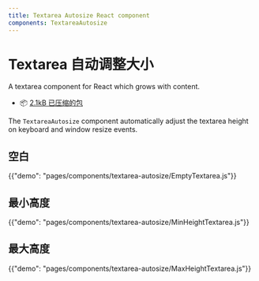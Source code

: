 ```yaml
---
title: Textarea Autosize React component
components: TextareaAutosize
---
```


# Textarea 自动调整大小

<p class="description">A textarea component for React which grows with content.</p>

- 📦 [2.1kB 已压缩的包](/size-snapshot)

The `TextareaAutosize` component automatically adjust the textarea height on keyboard and window resize events.

## 空白

{{"demo": "pages/components/textarea-autosize/EmptyTextarea.js"}}

## 最小高度

{{"demo": "pages/components/textarea-autosize/MinHeightTextarea.js"}}

## 最大高度

{{"demo": "pages/components/textarea-autosize/MaxHeightTextarea.js"}}